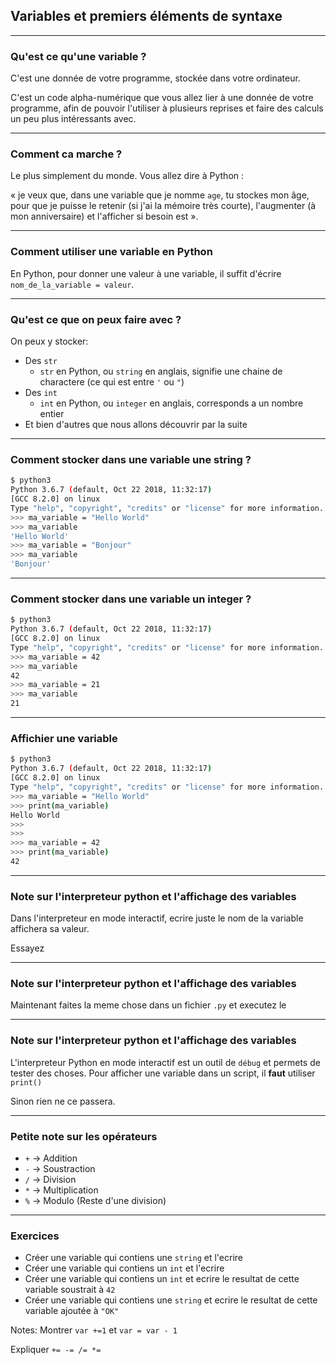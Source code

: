 ## Variables et premiers éléments de syntaxe

---

### Qu'est ce qu'une variable ?

C'est une donnée de votre programme, stockée dans votre ordinateur.

C'est un code alpha-numérique que vous allez lier à une donnée de votre programme,
afin de pouvoir l'utiliser à plusieurs reprises et faire des calculs un peu plus intéressants avec.

---

### Comment ca marche ?

Le plus simplement du monde. Vous allez dire à Python :

« je veux que, dans une variable que je nomme `age`, tu stockes mon âge, pour que je puisse le retenir (si j'ai la mémoire très courte), l'augmenter (à mon anniversaire) et l'afficher si besoin est ».

---

### Comment utiliser une variable en Python

En Python, pour donner une valeur à une variable, il suffit d'écrire `nom_de_la_variable = valeur`.

---

### Qu'est ce que on peux faire avec ?

On peux y stocker:

- Des `str`
    - `str` en Python, ou `string` en anglais, signifie une chaine de charactere (ce qui est entre `'` ou `"`)
- Des `int`
    - `int` en Python, ou `integer` en anglais, corresponds a un nombre entier
- Et bien d'autres que nous allons découvrir par la suite

---

### Comment stocker dans une variable une string ?

```bash
$ python3 
Python 3.6.7 (default, Oct 22 2018, 11:32:17) 
[GCC 8.2.0] on linux
Type "help", "copyright", "credits" or "license" for more information.
>>> ma_variable = "Hello World"
>>> ma_variable
'Hello World'
>>> ma_variable = "Bonjour"
>>> ma_variable
'Bonjour'
```

---

### Comment stocker dans une variable un integer ?

```bash
$ python3 
Python 3.6.7 (default, Oct 22 2018, 11:32:17) 
[GCC 8.2.0] on linux
Type "help", "copyright", "credits" or "license" for more information.
>>> ma_variable = 42
>>> ma_variable
42
>>> ma_variable = 21
>>> ma_variable
21

```

---

### Affichier une variable

```bash
$ python3 
Python 3.6.7 (default, Oct 22 2018, 11:32:17) 
[GCC 8.2.0] on linux
Type "help", "copyright", "credits" or "license" for more information.
>>> ma_variable = "Hello World"
>>> print(ma_variable)
Hello World
>>>
>>>
>>> ma_variable = 42
>>> print(ma_variable)
42
```

---

### Note sur l'interpreteur python et l'affichage des variables

Dans l'interpreteur en mode interactif, ecrire juste le nom de la variable affichera sa valeur.

Essayez

---

### Note sur l'interpreteur python et l'affichage des variables

Maintenant faites la meme chose dans un fichier `.py` et executez le

---

### Note sur l'interpreteur python et l'affichage des variables

L'interpreteur Python en mode interactif est un outil de `débug` et permets de tester des choses.
Pour afficher une variable dans un script, il **faut** utiliser `print()`

Sinon rien ne ce passera. 

---

### Petite note sur les opérateurs

- `+` -> Addition
- `-` -> Soustraction
- `/` -> Division
- `*` -> Multiplication
- `%` -> Modulo (Reste d'une division)


---

### Exercices

- Créer une variable qui contiens une `string` et l'ecrire
- Créer une variable qui contiens un `int` et l'ecrire
- Créer une variable qui contiens un `int` et ecrire le resultat de cette variable soustrait à `42`
- Créer une variable qui contiens une `string` et ecrire le resultat de cette variable ajoutée à `"OK"`

Notes:
Montrer `var +=1` et `var = var - 1`

Expliquer `+= -= /= *=`